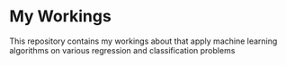 # My Workings

This repository contains my workings about that apply machine learning algorithms on various regression and classification problems
